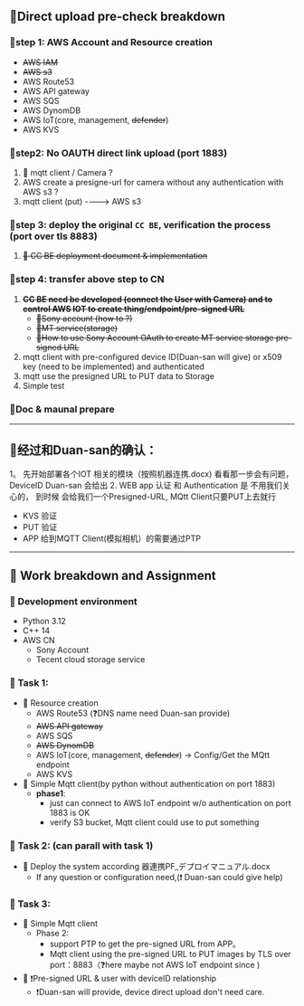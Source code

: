 ## 🎥Direct upload pre-check breakdown 

### 🔀step 1: AWS Account and Resource creation
- ~~AWS IAM~~ 
- ~~AWS s3~~
- AWS Route53
- AWS API gateway
- AWS SQS
- AWS DynomDB
- AWS IoT(core, management, ~~defender~~) 
- AWS KVS

### 🔀step2: No OAUTH direct link upload (port 1883)
1. 📛 mqtt client / Camera ? 
2. AWS create a presigne-url for camera without any authentication with AWS s3 ?
3. mqtt client (put) ----> AWS s3


### 🔀step 3: deploy the original `CC BE`, verification the process (port over tls 8883)
1. ~~📛 CC BE deployment document & implementation~~  

### 🔀step 4: transfer above step to CN 
1. ~~**CC BE need be developed (connect the User with Camera) and to control AWS IOT to create thing/endpoint/pre-signed URL**~~
   - ~~📛Sony account (how to ?)~~ 
   - ~~📛MT service(storage)~~ 
   - ~~📛How to use Sony Account OAuth to create MT service storage pre-signed URL~~
2. mqtt client with pre-configured device ID(Duan-san will give)  or x509 key (need to be implemented) and authenticated
3. mqtt use the presigned URL to PUT data to Storage 
4. Simple test

### 🔀Doc & maunal prepare

---

## 📌经过和Duan-san的确认：
1。 先开始部署各个IOT 相关的模块（按照机器连携.docx) 看看那一步会有问题， DeviceID Duan-san 会给出
2. WEB app 认证 和 Authentication 是 不用我们关心的， 到时候 会给我们一个Presigned-URL, MQtt Client只要PUT上去就行
   - KVS 验证
   - PUT 验证
   - APP 给到MQTT Client(模拟相机）的需要通过PTP 

---

## 🎥 Work breakdown and Assignment

### 🧩 Development environment
- Python 3.12
- C++ 14
- AWS CN
  - Sony Account
  - Tecent cloud storage service

### 📌 Task 1:
- 🔀 Resource creation 
  - AWS Route53 (❓DNS name need Duan-san provide)
  - ~~AWS API gateway~~
  - AWS SQS
  - ~~AWS DynomDB~~
  - AWS IoT(core, management, ~~defender~~) -> Config/Get the MQtt endpoint  
  - AWS KVS
- 🔀 Simple Mqtt client(by python without authentication on port 1883)
  - **phase1**: 
    - just can connect to AWS IoT endpoint w/o authentication on port 1883 is OK
    - verify S3 bucket, Mqtt client could use to put something

### 📌 Task 2: (can parall with task 1)
- 🔀 Deploy the system according 器連携PF_デプロイマニュアル.docx
  - If any question or configuration need,(❗ Duan-san could give help)

### 📌 Task 3:
- 🔀 Simple Mqtt client
  - Phase 2: 
    - support PTP to get the pre-signed URL from APP。 
    - Mqtt client using the pre-signed URL to PUT images by TLS over port：8883（❓here maybe not AWS IoT endpoint since )
- 🔀 ❗Pre-signed URL & user with deviceID relationship 
  - ❗Duan-san will provide, device direct upload don't need care.
